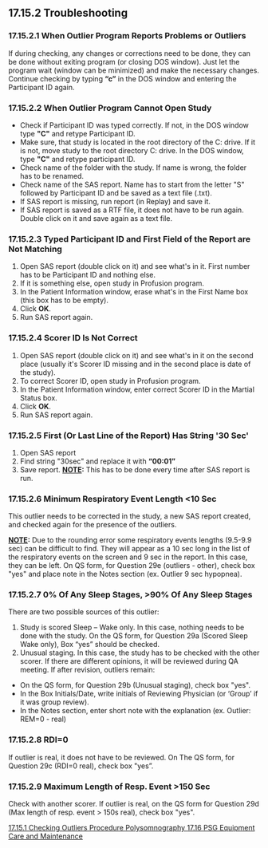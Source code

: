 ## 17.15.2 Troubleshooting

### 17.15.2.1 When Outlier Program Reports Problems or Outliers

If during checking, any changes or corrections need to be done, they can be done without exiting program (or closing DOS window).  Just let the program wait (window can be minimized) and make the necessary changes. Continue checking by typing **“c”** in the DOS window and entering the Participant ID again.

### 17.15.2.2 When Outlier Program Cannot Open Study

* Check if Participant ID was typed correctly.  If not, in the DOS window type **"C"** and retype Participant ID.
* Make sure, that study is located in the root directory of the C: drive.  If it is not, move study to the root directory C: drive. In the DOS window, type **"C"** and retype participant ID.
* Check name of the folder with the study.  If name is wrong, the folder has to be renamed.
* Check name of the SAS report.  Name has to start from the letter "S" followed by Participant ID and be saved as a text file (.txt).
* If SAS report is missing, run report (in Replay) and save it.
* If SAS report is saved as a RTF file, it does not have to be run again.  Double click on it and save again as a text file.

### 17.15.2.3 Typed Participant ID and First Field of the Report are Not Matching

1. Open SAS report (double click on it) and see what's in it.  First number has to be Participant ID and nothing else.
2. If it is something else, open study in Profusion program.
3. In the Patient Information window, erase what's in the First Name box (this box has to be empty).
4. Click **OK**.
5. Run SAS report again.

### 17.15.2.4 Scorer ID Is Not Correct

1. Open SAS report (double click on it) and see what's in it on the second place (usually it's Scorer ID missing and in the second place is date of the study).
2. To correct Scorer ID, open study in Profusion program.
3. In the Patient Information window, enter correct Scorer ID in the Martial Status box.
4. Click **OK**.
5. Run SAS report again.

### 17.15.2.5 First (Or Last Line of the Report) Has String '30 Sec'

1. Open SAS report
2. Find string "30sec" and replace it with **“00:01”**
3. Save report.  **<u>NOTE</u>:** This has to be done every time after SAS report is run.

### 17.15.2.6 Minimum Respiratory Event Length <10 Sec

This outlier needs to be corrected in the study, a new SAS report created, and checked again for the presence of the outliers.

**<u>NOTE</u>:** Due to the rounding error some respiratory events lengths (9.5-9.9 sec) can be difficult to find.  They will appear as a 10 sec long in the list of the respiratory events on the screen and 9 sec in the report.  In this case, they can be left.  On QS form, for Question 29e (outliers - other), check box "yes" and place note in the Notes section (ex. Outlier 9 sec hypopnea).

### 17.15.2.7 0% Of Any Sleep Stages, >90% Of Any Sleep Stages

There are two possible sources of this outlier:

1. Study is scored Sleep – Wake only.  In this case, nothing needs to be done with the study. On the QS form, for Question 29a (Scored Sleep Wake only), Box “yes” should be checked.
2. Unusual staging.  In this case, the study has to be checked with the other scorer. If there are different opinions, it will be reviewed during QA meeting.  If after revision, outliers remain:

* On the QS form, for Question 29b (Unusual staging), check box "yes".
* In the Box Initials/Date, write initials of Reviewing Physician (or ‘Group’ if it was group review).
* In the Notes section, enter short note with the explanation (ex. Outlier: REM=0 - real)

### 17.15.2.8 RDI=0

If outlier is real, it does not have to be reviewed.  On The QS form, for Question 29c (RDI=0 real), check box "yes”.

### 17.15.2.9 Maximum Length of Resp. Event >150 Sec

Check with another scorer.  If outlier is real, on the QS form for Question 29d (Max length of resp. event > 150s real), check box "yes".


<div class="center">
<div class="btn-group">
  <a href=":pages_path:/manuals/polysomnography/17-15-01-checking-outliers-procedure.md" class="btn btn-default">
    <span class="glyphicon glyphicon-chevron-left"></span>
    17.15.1 Checking Outliers Procedure
  </a>

  <a href=":pages_path:/manuals/polysomnography" class="btn btn-default">
    <span class="glyphicon glyphicon-chevron-up"></span>
    Polysomnography
  </a>

  <a href=":pages_path:/manuals/polysomnography/17-16-01-00-electrode-overview.md" class="btn btn-success">
    17.16 PSG Equipment Care and Maintenance
    <span class="glyphicon glyphicon-chevron-right"></span>
  </a>
</div>
</div>
